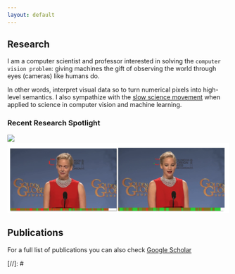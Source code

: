 ```yaml
---
layout: default
---
```


## Research <a name="research"></a>
I am a computer scientist and professor interested in solving the `computer vision problem`: giving machines the gift of observing the world through eyes (cameras) like humans do. 

In other words, interpret visual data so to turn numerical pixels into high-level semantics. I also sympathize with the [slow science movement](http://slow-science.org) when applied to science in computer vision and machine learning.

### Recent Research Spotlight
<a href="projects/structure_via_consensus"><img src="https://iacopomasi.github.io/projects/structure_via_consensus/imgs/teaser.png"></a>
<a href="projects/dfd"><img src="projects/dfd/images/logo.png"></a>

## Publications
For a full list of publications you can also check [Google Scholar](https://scholar.google.com/citations?user=t4zrDEAAAAAJ&hl=en)

[//]: # <script src="https://bibbase.org/show?bib=https://dblp.org/pid/99/8617.bib&jsonp=1"></script>
